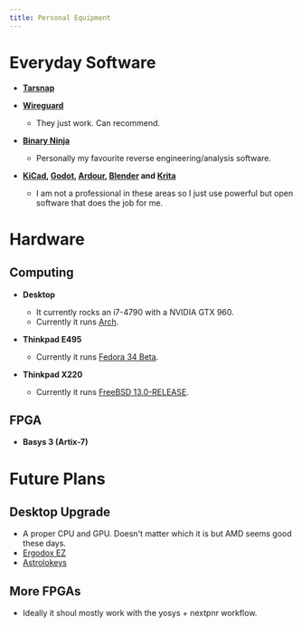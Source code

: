 ```yaml
---
title: Personal Equipment
---
```


# Everyday Software

* **[Tarsnap][tarsnap]**
* **[Wireguard][wireguard]**
    * They just work. Can recommend.

* **[Binary Ninja][binja]**
    * Personally my favourite reverse engineering/analysis software.

* **[KiCad][kicad], [Godot][godot], [Ardour][ardour], [Blender][blender] and [Krita][krita]**
    * I am not a professional in these areas so I just use powerful but open software that does the job for me.

# Hardware

## Computing

* **Desktop**
    * It currently rocks an i7-4790 with a NVIDIA GTX 960.
    * Currently it runs [Arch](https://archlinux.org).

* **Thinkpad E495**
    * Currently it runs [Fedora 34 Beta](https://getfedora.org).

* **Thinkpad X220**
    * Currently it runs [FreeBSD 13.0-RELEASE](https://www.freebsd.org).


## FPGA
* **Basys 3 (Artix-7)**

# Future Plans

## Desktop Upgrade

* A proper CPU and GPU. Doesn't matter which it is but AMD seems good these days.
* [Ergodox EZ](https://ergodox-ez.com/)
* [Astrolokeys](https://astrolokeys.com/)

## More FPGAs

* Ideally it shoul mostly work with the yosys + nextpnr workflow.

[tarsnap]: https://www.tarsnap.com "Best backup service"
[wireguard]: https://www.wireguard.com "Finally, sanity"
[binja]: https://binary.ninja/ "Binary Ninja"
[kicad]: https://kicad.org "yes."
[godot]: https://godotengine.org/ "Godot Engine"
[ardour]: https://ardour.org "To be honest I don't use it at all"
[blender]: https://www.blender.org "A pretty boring and solid choice"
[krita]: https://krita.org "Pretty fun to use"
